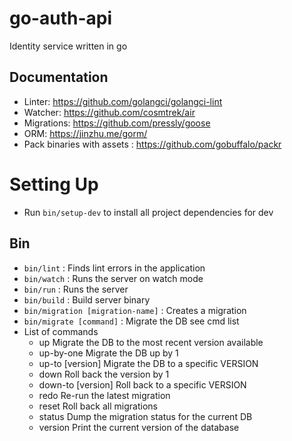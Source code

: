 # go-auth-api
Identity service written in go

## Documentation
- Linter: https://github.com/golangci/golangci-lint
- Watcher: https://github.com/cosmtrek/air
- Migrations: https://github.com/pressly/goose
- ORM: https://jinzhu.me/gorm/
- Pack binaries with assets : https://github.com/gobuffalo/packr

# Setting Up
- Run ```bin/setup-dev``` to install all project dependencies for dev

## Bin
- ```bin/lint```                        : Finds lint errors in the application
- ```bin/watch```                       : Runs the server on watch mode
- ```bin/run```                         : Runs the server
- ```bin/build```                       : Build server binary
- ```bin/migration [migration-name]```  : Creates a migration
- ```bin/migrate [command]```           : Migrate the DB see cmd list
- List of commands
    - up                   Migrate the DB to the most recent version available
    - up-by-one            Migrate the DB up by 1
    - up-to [version]        Migrate the DB to a specific VERSION
    - down                 Roll back the version by 1
    - down-to [version]     Roll back to a specific VERSION
    - redo                 Re-run the latest migration
    - reset                Roll back all migrations
    - status               Dump the migration status for the current DB
    - version              Print the current version of the database


